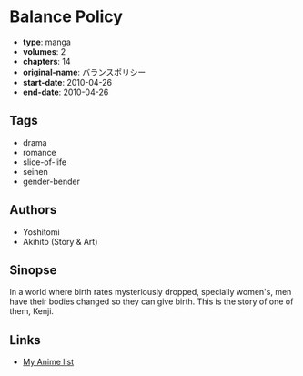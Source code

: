 # Balance Policy

-   **type**: manga
-   **volumes**: 2
-   **chapters**: 14
-   **original-name**: バランスポリシー
-   **start-date**: 2010-04-26
-   **end-date**: 2010-04-26

## Tags

-   drama
-   romance
-   slice-of-life
-   seinen
-   gender-bender

## Authors

-   Yoshitomi
-   Akihito (Story & Art)

## Sinopse

In a world where birth rates mysteriously dropped, specially women's, men have their bodies changed so they can give birth. This is the story of one of them, Kenji.

## Links

-   [My Anime list](https://myanimelist.net/manga/24706/Balance_Policy)
